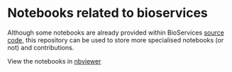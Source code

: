 Notebooks related to bioservices
=================================

Although some notebooks are already provided within BioServices [source code](https://github.com/cokelaer/bioservices]), 
this repository can be used to store more specialised notebooks (or not) and contributions.



View the notebooks in [nbviewer](http://nbviewer.ipython.org/github/bioservices/notebooks/tree/master/)
